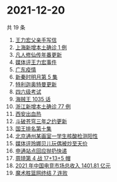 # 2021-12-20

共 19 条

<!-- BEGIN -->
<!-- 最后更新时间 Mon Dec 20 2021 02:10:26 GMT+0800 (China Standard Time) -->

1. [王力宏父亲手写信](https://www.zhihu.com/search?q=王力宏父亲)
1. [上海新增本土确诊 1 例](https://www.zhihu.com/search?q=上海疫情)
1. [凡人修仙传年番更新](https://www.zhihu.com/search?q=凡人修仙传)
1. [媒体评王力宏事件](https://www.zhihu.com/search?q=王力宏事件)
1. [广东疫情](https://www.zhihu.com/search?q=广东疫情)
1. [新秦时明月第 5 集](https://www.zhihu.com/search?q=新秦时明月)
1. [特利迦奥特曼更新](https://www.zhihu.com/search?q=特利迦奥特曼)
1. [四六级考试](https://www.zhihu.com/search?q=四六级考试)
1. [海贼王 1035 话](https://www.zhihu.com/search?q=海贼王)
1. [浙江新增本土确诊 77 例](https://www.zhihu.com/search?q=浙江疫情)
1. [西安出血热](https://www.zhihu.com/search?q=出血热)
1. [斗破苍穹三年之约更新](https://www.zhihu.com/search?q=斗破苍穹三年之约)
1. [国王排名第十集](https://www.zhihu.com/search?q=国王排名)
1. [北京通州某画室一学生核酸检测阳性](https://www.zhihu.com/search?q=北京疫情)
1. [媒体评玲娜贝儿玩偶被炒至天价](https://www.zhihu.com/search?q=玲娜贝儿价格)
1. [申通站点回应抛扔快递](https://www.zhihu.com/search?q=申通)
1. [周琦第 4 战 17+13+5 帽](https://www.zhihu.com/search?q=周琦)
1. [2021 年中国电竞市场总收入 1401.81 亿元](https://www.zhihu.com/search?q=中国电竞市场总收入)
1. [魔术胜篮网终结 7 连败](https://www.zhihu.com/search?q=篮网)

<!-- END -->
